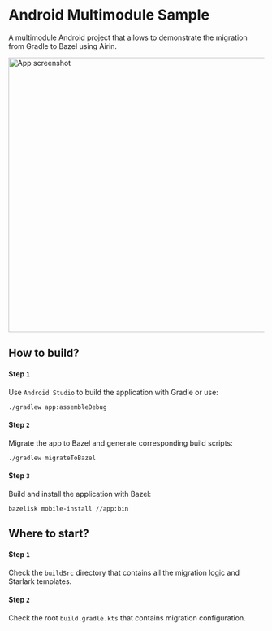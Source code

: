 # Android Multimodule Sample

A multimodule Android project that allows to demonstrate the migration from Gradle to Bazel using Airin.

<div>
  <img align="center" src="app.png" alt="App screenshot" height="540">
</div>

## How to build?

#### Step `1`
Use `Android Studio` to build the application with Gradle or use:
```shell
./gradlew app:assembleDebug
```
#### Step `2`
Migrate the app to Bazel and generate corresponding build scripts:
```shell
./gradlew migrateToBazel
```
#### Step `3`
Build and install the application with Bazel:
```shell
bazelisk mobile-install //app:bin
```

## Where to start?
#### Step `1`
Check the `buildSrc` directory that contains all the migration logic and Starlark templates.
#### Step `2`
Check the root `build.gradle.kts` that contains migration configuration.
